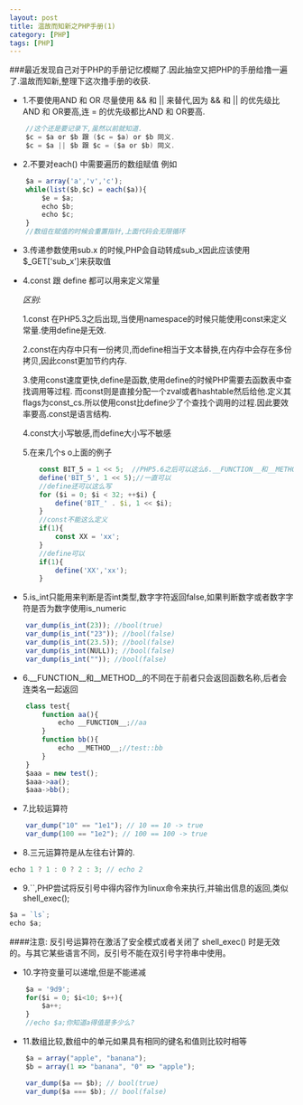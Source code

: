 ```yaml
---
layout: post
title: 温故而知新之PHP手册(1)
category: [PHP]
tags: [PHP]
---
```


###最近发现自己对于PHP的手册记忆模糊了.因此抽空又把PHP的手册给撸一遍了.温故而知新,整理下这次撸手册的收获.

* 1.不要使用AND 和 OR 尽量使用 && 和 || 来替代,因为 && 和 || 的优先级比AND 和 OR要高,连 = 的优先级都比AND 和 OR要高.

```java
	//这个还是要记录下,虽然以前就知道.
	$c = $a or $b 跟 ($c = $a) or $b 同义.
	$c = $a || $b 跟 $c = ($a or $b) 同义.
```

* 2.不要对each() 中需要遍历的数组赋值
例如 

```js
	$a = array('a','v','c');
	while(list($b,$c) = each($a)){			
		$e = $a;
		echo $b;
		echo $c;
	}
	//数组在赋值的时候会重置指针,上面代码会无限循环
```	
	
* 3.传递参数使用sub.x 的时候,PHP会自动转成sub_x因此应该使用$_GET['sub_x']来获取值

* 4.const 跟 define 都可以用来定义常量

	*区别:*	

	1.const 在PHP5.3之后出现,当使用namespace的时候只能使用const来定义常量.使用define是无效.

	2.const在内存中只有一份拷贝,而define相当于文本替换,在内存中会存在多份拷贝,因此const更加节约内存.

	3.使用const速度更快,define是函数,使用define的时候PHP需要去函数表中查找调用等过程.
	而const则是直接分配一个zval或者hashtable然后给他.定义其flags为const_cs.所以使用const比define少了个查找个调用的过程.因此要效率要高.const是语言结构.

	4.const大小写敏感,而define大小写不敏感

	5.在来几个s o上面的例子

	```js
		const BIT_5 = 1 << 5;  //PHP5.6之后可以这么6.__FUNCTION__和__METHOD__的不同在于前者只会返回函数名称,后者会连类名一起返回定义,之前版本都不行
		define('BIT_5', 1 << 5);//一直可以
		//define还可以这么写
		for ($i = 0; $i < 32; ++$i) {
			define('BIT_' . $i, 1 << $i);
		}
		//const不能这么定义
		if(1){
			const XX = 'xx';
		}
		//define可以
		if(1){
			define('XX','xx');
		}
	```	
	
* 5.is_int只能用来判断是否int类型,数字字符返回false,如果判断数字或者数字字符是否为数字使用is_numeric

```js
	var_dump(is_int(23)); //bool(true)
	var_dump(is_int("23")); //bool(false)
	var_dump(is_int(23.5)); //bool(false)
	var_dump(is_int(NULL)); //bool(false)
	var_dump(is_int("")); //bool(false)			
```

* 6.__FUNCTION__和__METHOD__的不同在于前者只会返回函数名称,后者会连类名一起返回		

```js
	class test{
		function aa(){
			echo __FUNCTION__;//aa
		}
		function bb(){
			echo __METHOD__;//test::bb
		}
	}
	$aaa = new test();
	$aaa->aa();
	$aaa->bb();
```

* 7.比较运算符

```js
	var_dump("10" == "1e1"); // 10 == 10 -> true
	var_dump(100 == "1e2"); // 100 == 100 -> true
```		

* 8.三元运算符是从左往右计算的.

```js
echo 1 ? 1 : 0 ? 2 : 3; // echo 2
```

* 9.``,PHP尝试将反引号中得内容作为linux命令来执行,并输出信息的返回,类似shell_exec();

```js
$a = `ls`;
echo $a;
```
####注意: 反引号运算符在激活了安全模式或者关闭了 shell_exec() 时是无效的。与其它某些语言不同，反引号不能在双引号字符串中使用。

* 10.字符变量可以递增,但是不能递减
```js
	$a = '9d9';
	for($i = 0; $i<10; $++){
		$a++;
	}
	//echo $a;你知道a得值是多少么?
```

* 11.数组比较,数组中的单元如果具有相同的键名和值则比较时相等

```js
	$a = array("apple", "banana");
	$b = array(1 => "banana", "0" => "apple");

	var_dump($a == $b); // bool(true)
	var_dump($a === $b); // bool(false)
```















